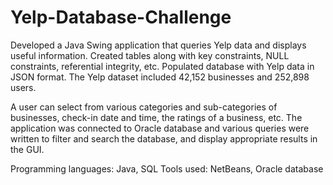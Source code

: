 # Yelp-Database-Challenge

Developed a Java Swing application that queries Yelp data and displays useful information. Created tables along with key constraints, NULL constraints, referential integrity, etc. Populated database with Yelp data in JSON format. The Yelp dataset included 42,152 businesses and 252,898 users. 

A user can select from various categories and sub-categories of businesses, check-in date and time, the ratings of a business, etc. The application was connected to Oracle database and various queries were written to filter and search the database, and display appropriate results in the GUI.

Programming languages: Java, SQL
Tools used: NetBeans, Oracle database
